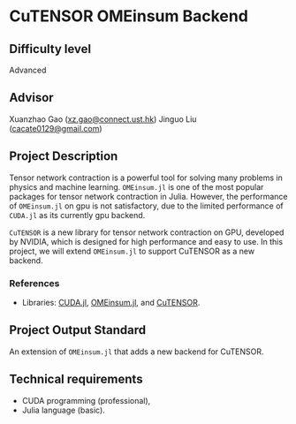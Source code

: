 # CuTENSOR OMEinsum Backend
## Difficulty level
Advanced

## Advisor

Xuanzhao Gao (xz.gao@connect.ust.hk)
Jinguo Liu (cacate0129@gmail.com)

## Project Description

Tensor network contraction is a powerful tool for solving many problems in physics and machine learning.
`OMEinsum.jl` is one of the most popular packages for tensor network contraction in Julia.
However, the performance of `OMEinsum.jl` on gpu is not satisfactory, due to the limited performance of `CUDA.jl` as its currently gpu backend.

`CuTENSOR` is a new library for tensor network contraction on GPU, developed by NVIDIA, which is designed for high performance and easy to use. In this project, we will extend `OMEinsum.jl` to support CuTENSOR as a new backend.

### References
* Libraries: [CUDA.jl](https://github.com/JuliaGPU/CUDA.jl), [OMEinsum.jl](https://github.com/under-Peter/OMEinsum.jl), and [CuTENSOR](https://docs.nvidia.com/cuda/cutensor/latest/index.html).

## Project Output Standard
An extension of `OMEinsum.jl` that adds a new backend for CuTENSOR.

## Technical requirements
* CUDA programming (professional),
* Julia language (basic).
